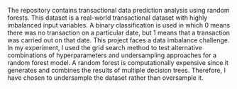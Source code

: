 The repository contains transactional data prediction analysis using random forests. This dataset is a real-world transactional dataset with highly imbalanced input variables. A binary classification is used in which 0 means there was no transaction on a particular date, but 1 means that a transaction was carried out on that date. This project faces a data imbalance challenge. In my experiment, I used the grid search method to test alternative combinations of hyperparameters and undersampling approaches for a random forest model. A random forest is computationally expensive since it generates and combines the results of multiple decision trees. Therefore, I have chosen to undersample the dataset rather than oversample it.
